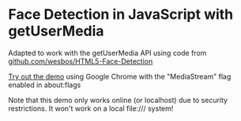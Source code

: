 # Face Detection in JavaScript with getUserMedia

Adapted to work with the getUserMedia API using code from [github.com/wesbos/HTML5-Face-Detection]()

[Try out the demo](http://neave.github.com/face-detection/) using Google Chrome with the "MediaStream" flag enabled in about:flags

Note that this demo only works online (or localhost) due to security restrictions. It won't work on a local file:/// system!